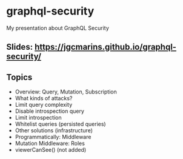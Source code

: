 # graphql-security
My presentation about GraphQL Security

## Slides: https://jgcmarins.github.io/graphql-security/

## Topics
- Overview: Query, Mutation, Subscription
- What kinds of attacks?
- Limit query complexity
- Disable introspection query
- Limit introspection
- Whitelist queries (persisted queries)
- Other solutions (infrastructure)
- Programmatically: Middleware
- Mutation Middleware: Roles
- viewerCanSee() (not added)
